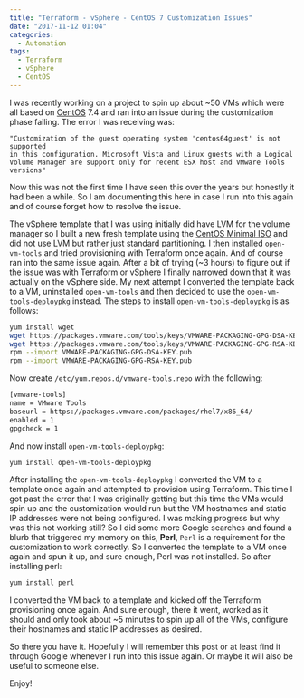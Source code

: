 ```yaml
---
title: "Terraform - vSphere - CentOS 7 Customization Issues"
date: "2017-11-12 01:04"
categories:
  - Automation
tags:
  - Terraform
  - vSphere
  - CentOS
---
```


I was recently working on a project to spin up about ~50 VMs which were all based
on [CentOS](https://www.centos.org/) 7.4 and ran into an issue during the
customization phase failing. The error I was receiving was:

    "Customization of the guest operating system 'centos64guest' is not supported
    in this configuration. Microsoft Vista and Linux guests with a Logical
    Volume Manager are support only for recent ESX host and VMware Tools versions"

Now this was not the first time I have seen this over the years but honestly it
had been a while. So I am documenting this here in case I run into this again
and of course forget how to resolve the issue.

The vSphere template that I was using initially did have LVM for the volume manager
so I built a new fresh template using the [CentOS Minimal ISO](http://isoredirect.centos.org/centos/7/isos/x86_64/CentOS-7-x86_64-Minimal-1708.iso)
and did not use LVM but rather just standard partitioning. I then installed
`open-vm-tools` and tried provisioning with Terraform once again. And of course
ran into the same issue again. After a bit of trying (~3 hours) to figure out
if the issue was with Terraform or vSphere I finally narrowed down that it was
actually on the vSphere side. My next attempt I converted the template back to
a VM, uninstalled `open-vm-tools` and then decided to use the `open-vm-tools-deploypkg`
instead. The steps to install `open-vm-tools-deploypkg` is as follows:

```bash
yum install wget
wget https://packages.vmware.com/tools/keys/VMWARE-PACKAGING-GPG-DSA-KEY.pub
wget https://packages.vmware.com/tools/keys/VMWARE-PACKAGING-GPG-RSA-KEY.pub
rpm --import VMWARE-PACKAGING-GPG-DSA-KEY.pub
rpm --import VMWARE-PACKAGING-GPG-RSA-KEY.pub
```

Now create `/etc/yum.repos.d/vmware-tools.repo` with the following:

```bash
[vmware-tools]
name = VMware Tools
baseurl = https://packages.vmware.com/packages/rhel7/x86_64/
enabled = 1
gpgcheck = 1
```

And now install `open-vm-tools-deploypkg`:

```bash
yum install open-vm-tools-deploypkg
```

After installing the `open-vm-tools-deploypkg` I converted the VM to a template
once again and attempted to provision using Terraform. This time I got past the
error that I was originally getting but this time the VMs would spin up and the
customization would run but the VM hostnames and static IP addresses were not
being configured. I was making progress but why was this not working still? So
I did some more Google searches and found a blurb that triggered my memory on this,
**Perl**, `Perl` is a requirement for the customization to work correctly. So I converted
the template to a VM once again and spun it up, and sure enough, Perl was not
installed. So after installing perl:

```bash
yum install perl
```

I converted the VM back to a template and kicked off the Terraform provisioning
once again. And sure enough, there it went, worked as it should and only took
about ~5 minutes to spin up all of the VMs, configure their hostnames and
static IP addresses as desired.

So there you have it. Hopefully I will remember this post or at least find it
through Google whenever I run into this issue again. Or maybe it will also be
useful to someone else.

Enjoy!
